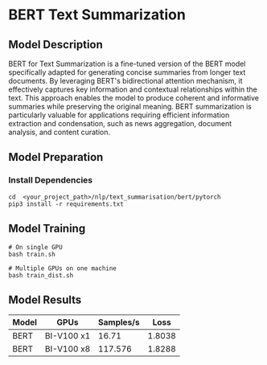 # BERT Text Summarization

## Model Description

BERT for Text Summarization is a fine-tuned version of the BERT model specifically adapted for generating concise
summaries from longer text documents. By leveraging BERT's bidirectional attention mechanism, it effectively captures
key information and contextual relationships within the text. This approach enables the model to produce coherent and
informative summaries while preserving the original meaning. BERT summarization is particularly valuable for
applications requiring efficient information extraction and condensation, such as news aggregation, document analysis,
and content curation.

## Model Preparation

### Install Dependencies

``` shell
cd  <your_project_path>/nlp/text_summarisation/bert/pytorch
pip3 install -r requirements.txt
```

## Model Training

``` shell
# On single GPU
bash train.sh

# Multiple GPUs on one machine
bash train_dist.sh
```

## Model Results

| Model | GPUs       | Samples/s | Loss   |
|-------|------------|-----------|--------|
| BERT  | BI-V100 x1 | 16.71     | 1.8038 |
| BERT  | BI-V100 x8 | 117.576   | 1.8288 |
